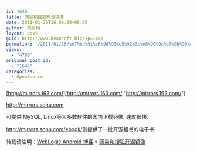 ```yaml
---
id: 1646
title: 网易和搜狐开源镜像
date: 2011-01-26T16:00:00+00:00
author: 刘长炯
layout: post
guid: http://www.beansoft.biz/?p=1646
permalink: '/2011/01/26/%e7%bd%91%e6%98%93%e5%92%8c%e6%90%9c%e7%8b%90%e5%bc%80%e6%ba%90%e9%95%9c%e5%83%8f/'
views:
  - "4786"
original_post_id:
  - "1646"
categories:
  - OpenSource
---
```

[http://mirrors.163.com/](http://mirrors.163.com/ "http://mirrors.163.com/")

<http://mirrors.sohu.com>

可提供 MySQL, Linux等大多数软件的国内下载镜像, 速度很快.

<http://mirrors.sohu.com/ebook/>则提供了一批开源相关的电子书.

转载请注明：[WebLogic Android 博客](http://www.beansoft.biz) &raquo; [网易和搜狐开源镜像](http://www.beansoft.biz/2011/01/26/%e7%bd%91%e6%98%93%e5%92%8c%e6%90%9c%e7%8b%90%e5%bc%80%e6%ba%90%e9%95%9c%e5%83%8f/)